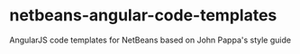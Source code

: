 # netbeans-angular-code-templates
AngularJS code templates for NetBeans based on John Pappa's style guide
